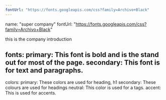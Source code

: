 ```yaml
---
fontUrl: "https://fonts.googleapis.com/css?family=Archivo+Black"
---
```

name: "super company"
fontUrl: "https://fonts.googleapis.com/css?family=Archivo+Black"

this is the company introduction

fonts:
primary:
This font is bold and is the stand out for most of the page.
secondary:
This font is for text and paragraphs.
---
colors:
primary:
These colors are used for heading, h1
secondary:
These colours are used for headings
neutral:
This color is used for a tags.
accent:
This is used for accents.
